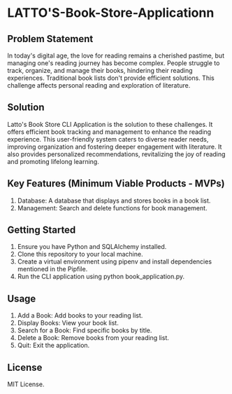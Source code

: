 # LATTO'S-Book-Store-Applicationn

## Problem Statement

In today's digital age, the love for reading remains a cherished pastime, but managing one's reading journey has become complex. People struggle to track, organize, and manage their books, hindering their reading experiences. Traditional book lists don't provide efficient solutions. This challenge affects personal reading and exploration of literature.

## Solution

Latto's Book Store CLI Application is the solution to these challenges. It offers efficient book tracking and management to enhance the reading experience. This user-friendly system caters to diverse reader needs, improving organization and fostering deeper engagement with literature. It also provides personalized recommendations, revitalizing the joy of reading and promoting lifelong learning.

## Key Features (Minimum Viable Products - MVPs)
1. Database: A database that displays and stores books in a book list.
2. Management: Search and delete functions for book management.

## Getting Started
1. Ensure you have Python and SQLAlchemy installed.
2. Clone this repository to your local machine.
3. Create a virtual environment using pipenv and install dependencies mentioned in the Pipfile.
4. Run the CLI application using python book_application.py.

## Usage
1. Add a Book: Add books to your reading list.
2. Display Books: View your book list.
3. Search for a Book: Find specific books by title.
4. Delete a Book: Remove books from your reading list.
5. Quit: Exit the application.

## License
MIT License.





